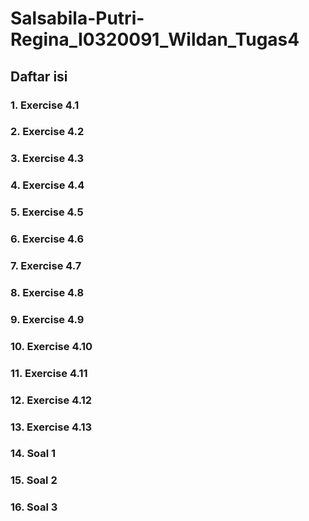 # Salsabila-Putri-Regina_I0320091_Wildan_Tugas4

## Daftar isi
### 1. Exercise 4.1
### 2. Exercise 4.2
### 3. Exercise 4.3 
### 4. Exercise 4.4
### 5. Exercise 4.5
### 6. Exercise 4.6
### 7. Exercise 4.7
### 8. Exercise 4.8
### 9. Exercise 4.9
### 10. Exercise 4.10
### 11. Exercise 4.11
### 12. Exercise 4.12
### 13. Exercise 4.13
### 14. Soal 1
### 15. Soal 2
### 16. Soal 3